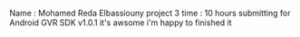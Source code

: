 Name : Mohamed Reda Elbassiouny
project 3
time : 10 hours
submitting for Android
GVR SDK v1.0.1
 it's awsome i'm happy to finished it